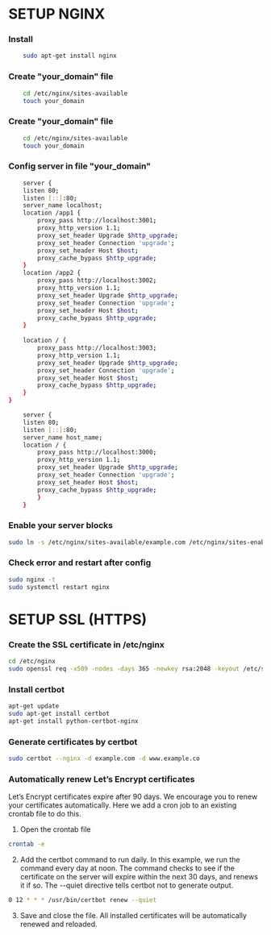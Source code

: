 
# SETUP NGINX
### Install
``` bash
    sudo apt-get install nginx
```
### Create "your_domain" file 
``` bash
    cd /etc/nginx/sites-available
    touch your_domain
```
### Create "your_domain" file 
``` bash
    cd /etc/nginx/sites-available
    touch your_domain
```
### Config server in file "your_domain"
``` bash
    server {
    listen 80;
    listen [::]:80;
    server_name localhost;
    location /app1 {
        proxy_pass http://localhost:3001;
        proxy_http_version 1.1;
        proxy_set_header Upgrade $http_upgrade;
        proxy_set_header Connection 'upgrade';
        proxy_set_header Host $host;
        proxy_cache_bypass $http_upgrade;
    }
    location /app2 {
        proxy_pass http://localhost:3002;
        proxy_http_version 1.1;
        proxy_set_header Upgrade $http_upgrade;
        proxy_set_header Connection 'upgrade';
        proxy_set_header Host $host;
        proxy_cache_bypass $http_upgrade;
    }
    
    location / {
        proxy_pass http://localhost:3003;
        proxy_http_version 1.1;
        proxy_set_header Upgrade $http_upgrade;
        proxy_set_header Connection 'upgrade';
        proxy_set_header Host $host;
        proxy_cache_bypass $http_upgrade;
    }
}
```
```bash
    server {
    listen 80;
    listen [::]:80;
    server_name host_name;
    location / {
        proxy_pass http://localhost:3000;
        proxy_http_version 1.1;
        proxy_set_header Upgrade $http_upgrade;
        proxy_set_header Connection 'upgrade';
        proxy_set_header Host $host;
        proxy_cache_bypass $http_upgrade;
        }
    }
```

### Enable your server blocks 
```bash
sudo ln -s /etc/nginx/sites-available/example.com /etc/nginx/sites-enabled/
```

### Check error and restart  after config
``` bash
sudo nginx -t
sudo systemctl restart nginx
```

# SETUP SSL (HTTPS)

### Create the SSL certificate in /etc/nginx

``` bash
cd /etc/nginx
sudo openssl req -x509 -nodes -days 365 -newkey rsa:2048 -keyout /etc/ssl/private/nginx-selfsigned.key -out /etc/ssl/certs/nginx-selfsigned.crt

```
### Install certbot
```bash
apt-get update
sudo apt-get install certbot
apt-get install python-certbot-nginx
```
### Generate certificates by certbot

```bash
sudo certbot --nginx -d example.com -d www.example.co
```
### Automatically renew Let’s Encrypt certificates
Let’s Encrypt certificates expire after 90 days. We encourage you to renew your certificates automatically. Here we add a cron job to an existing crontab file to do this.
1. Open the crontab file
```bash
crontab -e
```
2. Add the certbot command to run daily. In this example, we run the command every day at noon. The command checks to see if the certificate on the server will expire within the next 30 days, and renews it if so. The --quiet directive tells certbot not to generate output.
```bash
0 12 * * * /usr/bin/certbot renew --quiet
```
3. Save and close the file. All installed certificates will be automatically renewed and reloaded.


